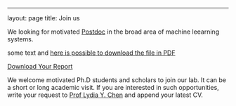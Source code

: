 ---
layout: page
title: Join us

We looking for motivated [Postdoc](docs/Postdoc_TUDelft_20.pdf) in the broad area of machine leearning systems.

some text and [here is possible to download the file in PDF][1]

[1]:docs/Postdoc_TUDelft_20.pdf

<a href="docs/Postdoc_TUDelft_20.pdf" download="Postdoc_TUDelft_20.pdf">Download Your Report</a>


We welcome motivated Ph.D students and scholars to join our lab. It can be a short or long academic visit. If you are interested in such opportunities, write your request to [Prof Lydia Y. Chen](mailto:lydiaychen@ieee.org) and append your latest CV.
